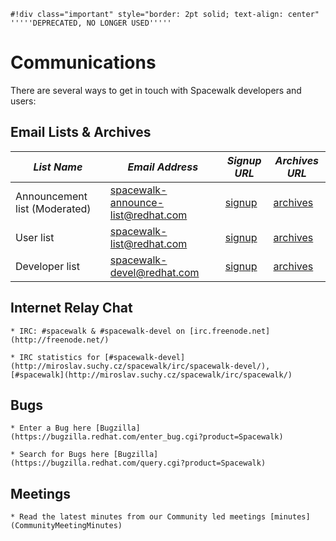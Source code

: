 
    #!div class="important" style="border: 2pt solid; text-align: center" 
    '''''DEPRECATED, NO LONGER USED''''' 
# Communications

There are several ways to get in touch with Spacewalk developers and users:

## Email Lists & Archives



| *List Name* | *Email Address* | *Signup URL* | *Archives URL* |
| --- | --- | --- | --- |
| Announcement list (Moderated) | spacewalk-announce-list@redhat.com | [signup](https://www.redhat.com/mailman/listinfo/spacewalk-announce-list) | [archives](https://www.redhat.com/archives/spacewalk-announce-list/) |
| User list | spacewalk-list@redhat.com | [signup](https://www.redhat.com/mailman/listinfo/spacewalk-list) | [archives](https://www.redhat.com/archives/spacewalk-list/) |
| Developer list | spacewalk-devel@redhat.com | [signup](https://www.redhat.com/mailman/listinfo/spacewalk-devel) | [archives](https://www.redhat.com/archives/spacewalk-devel/) |
## Internet Relay Chat

    * IRC: #spacewalk & #spacewalk-devel on [irc.freenode.net](http://freenode.net/)

    * IRC statistics for [#spacewalk-devel](http://miroslav.suchy.cz/spacewalk/irc/spacewalk-devel/), [#spacewalk](http://miroslav.suchy.cz/spacewalk/irc/spacewalk/)
## Bugs

    * Enter a Bug here [Bugzilla](https://bugzilla.redhat.com/enter_bug.cgi?product=Spacewalk)

    * Search for Bugs here [Bugzilla](https://bugzilla.redhat.com/query.cgi?product=Spacewalk)
## Meetings

    * Read the latest minutes from our Community led meetings [minutes](CommunityMeetingMinutes)
